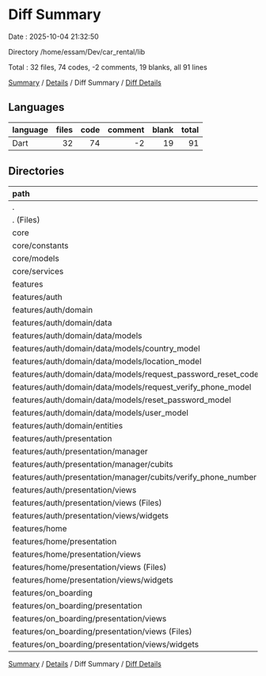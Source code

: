 # Diff Summary

Date : 2025-10-04 21:32:50

Directory /home/essam/Dev/car_rental/lib

Total : 32 files,  74 codes, -2 comments, 19 blanks, all 91 lines

[Summary](results.md) / [Details](details.md) / Diff Summary / [Diff Details](diff-details.md)

## Languages
| language | files | code | comment | blank | total |
| :--- | ---: | ---: | ---: | ---: | ---: |
| Dart | 32 | 74 | -2 | 19 | 91 |

## Directories
| path | files | code | comment | blank | total |
| :--- | ---: | ---: | ---: | ---: | ---: |
| . | 32 | 74 | -2 | 19 | 91 |
| . (Files) | 1 | -7 | -2 | -1 | -10 |
| core | 5 | -119 | 0 | -21 | -140 |
| core/constants | 3 | 7 | 0 | 2 | 9 |
| core/models | 1 | -129 | 0 | -22 | -151 |
| core/services | 1 | 3 | 0 | -1 | 2 |
| features | 26 | 200 | 0 | 41 | 241 |
| features/auth | 19 | 160 | 0 | 32 | 192 |
| features/auth/domain | 11 | 162 | 0 | 32 | 194 |
| features/auth/domain/data | 6 | 194 | 0 | 37 | 231 |
| features/auth/domain/data/models | 6 | 194 | 0 | 37 | 231 |
| features/auth/domain/data/models/country_model | 1 | 15 | 0 | 3 | 18 |
| features/auth/domain/data/models/location_model | 1 | 17 | 0 | 3 | 20 |
| features/auth/domain/data/models/request_password_reset_code_mode | 1 | 15 | 0 | 3 | 18 |
| features/auth/domain/data/models/request_verify_phone_model | 1 | 15 | 0 | 3 | 18 |
| features/auth/domain/data/models/reset_password_model | 1 | 7 | 0 | 3 | 10 |
| features/auth/domain/data/models/user_model | 1 | 125 | 0 | 22 | 147 |
| features/auth/domain/entities | 5 | -32 | 0 | -5 | -37 |
| features/auth/presentation | 8 | -2 | 0 | 0 | -2 |
| features/auth/presentation/manager | 1 | -1 | 0 | -1 | -2 |
| features/auth/presentation/manager/cubits | 1 | -1 | 0 | -1 | -2 |
| features/auth/presentation/manager/cubits/verify_phone_number | 1 | -1 | 0 | -1 | -2 |
| features/auth/presentation/views | 7 | -1 | 0 | 1 | 0 |
| features/auth/presentation/views (Files) | 2 | 0 | 0 | 2 | 2 |
| features/auth/presentation/views/widgets | 5 | -1 | 0 | -1 | -2 |
| features/home | 4 | 14 | 1 | 6 | 21 |
| features/home/presentation | 4 | 14 | 1 | 6 | 21 |
| features/home/presentation/views | 4 | 14 | 1 | 6 | 21 |
| features/home/presentation/views (Files) | 2 | 3 | 1 | 3 | 7 |
| features/home/presentation/views/widgets | 2 | 11 | 0 | 3 | 14 |
| features/on_boarding | 3 | 26 | -1 | 3 | 28 |
| features/on_boarding/presentation | 3 | 26 | -1 | 3 | 28 |
| features/on_boarding/presentation/views | 3 | 26 | -1 | 3 | 28 |
| features/on_boarding/presentation/views (Files) | 2 | 10 | -1 | 0 | 9 |
| features/on_boarding/presentation/views/widgets | 1 | 16 | 0 | 3 | 19 |

[Summary](results.md) / [Details](details.md) / Diff Summary / [Diff Details](diff-details.md)